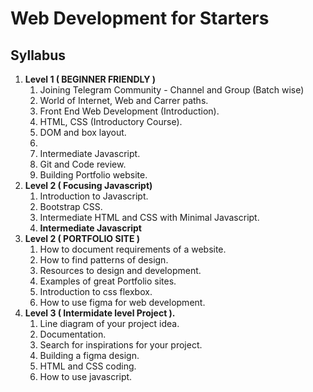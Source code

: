 # Web Development for Starters
## Syllabus
1. **Level 1 ( BEGINNER FRIENDLY )**
	1. Joining Telegram Community - Channel and Group (Batch wise)
	2. World of Internet, Web and Carrer paths.
	3. Front End Web Development (Introduction).
	4. HTML, CSS (Introductory Course).
	5. DOM and box layout.
	6. 
	7. Intermediate Javascript.
	8. Git and Code review.
	9. Building Portfolio website.
2. **Level 2 ( Focusing Javascript)**
	1. Introduction to Javascript.
	2. Bootstrap CSS.
	3. Intermediate HTML and CSS with Minimal Javascript.
	4. **Intermediate Javascript**
4. **Level 2 ( PORTFOLIO SITE )**
	1. How to document requirements of a website.
	2. How to find patterns of design.
	3. Resources to design and development.
	4. Examples of great Portfolio sites.
	5. Introduction to css flexbox.
	6. How to use figma for web development.
5. **Level 3 ( Intermidate level Project ).**
	1. Line diagram of your project idea.
	2. Documentation.
	3. Search for inspirations for your project.
	4. Building a figma design.
	6. HTML and CSS coding.
	7. How to use javascript.